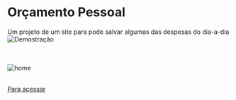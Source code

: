 # Orçamento Pessoal

Um projeto de um site para pode salvar algumas das despesas do dia-a-dia
![Demostração](https://github.com/CristianoDaSilvaFerreira/Orcamento-Pessoal/blob/main/demo.gif)

<br><br>
![home](https://user-images.githubusercontent.com/68359459/116955737-c4e7c800-ac69-11eb-879e-e789247428d3.png)
<br><br>




[Para acessar](https://cristianodasilvaferreira.github.io/Orcamento-Pessoal/)


<br><br>


